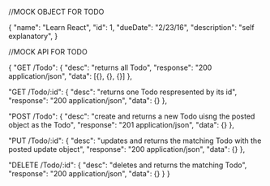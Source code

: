//MOCK OBJECT FOR TODO


{ "name": "Learn React",
"id": 1,
"dueDate": "2/23/16",
"description": "self explanatory",
}

//MOCK API FOR TODO


{ "GET /Todo": { "desc": "returns all Todo", "response": "200 application/json", "data": [{}, {}, {}] },

"GET /Todo/:id": { "desc": "returns one Todo respresented by its id", "response": "200 application/json", "data": {} },

"POST /Todo": { "desc": "create and returns a new Todo uisng the posted object as the Todo", "response": "201 application/json", "data": {} },

"PUT /Todo/:id": { "desc": "updates and returns the matching Todo with the posted update object", "response": "200 application/json", "data": {} },

"DELETE /Todo/:id": { "desc": "deletes and returns the matching Todo", "response": "200 application/json", "data": {} } }